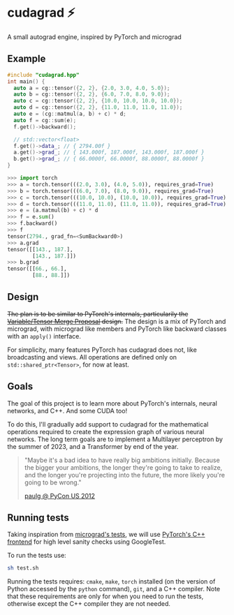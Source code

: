 # cudagrad ⚡️

A small autograd engine, inspired by PyTorch and micrograd

## Example

```cpp
#include "cudagrad.hpp"
int main() {
  auto a = cg::tensor({2, 2}, {2.0, 3.0, 4.0, 5.0});
  auto b = cg::tensor({2, 2}, {6.0, 7.0, 8.0, 9.0});
  auto c = cg::tensor({2, 2}, {10.0, 10.0, 10.0, 10.0});
  auto d = cg::tensor({2, 2}, {11.0, 11.0, 11.0, 11.0});
  auto e = (cg::matmul(a, b) + c) * d;
  auto f = cg::sum(e);
  f.get()->backward();

  // std::vector<float>
  f.get()->data_; // { 2794.00f }
  a.get()->grad_; // { 143.000f, 187.000f, 143.000f, 187.000f }
  b.get()->grad_; // { 66.0000f, 66.0000f, 88.0000f, 88.0000f }
}
```

```py
>>> import torch
>>> a = torch.tensor(((2.0, 3.0), (4.0, 5.0)), requires_grad=True)
>>> b = torch.tensor(((6.0, 7.0), (8.0, 9.0)), requires_grad=True)
>>> c = torch.tensor(((10.0, 10.0), (10.0, 10.0)), requires_grad=True)
>>> d = torch.tensor(((11.0, 11.0), (11.0, 11.0)), requires_grad=True)
>>> e = (a.matmul(b) + c) * d
>>> f = e.sum()
>>> f.backward()
>>> f
tensor(2794., grad_fn=<SumBackward0>)
>>> a.grad
tensor([[143., 187.],
        [143., 187.]])
>>> b.grad
tensor([[66., 66.],
        [88., 88.]])
```

## Design

~~The plan is to be similar to PyTorch's internals, particularily the [Variable/Tensor Merge Proposal](https://github.com/pytorch/pytorch/issues/13638) design.~~ The design is a mix of PyTorch and micrograd, with micrograd like members and PyTorch like backward classes with an `apply()` interface.

For simplicity, many features PyTorch has cudagrad does not, like broadcasting and views. All operations are defined only on `std::shared_ptr<Tensor>`, for now at least.

## Goals

The goal of this project is to learn more about PyTorch's internals, neural networks, and C++. And some CUDA too!

To do this, I'll gradually add support to cudagrad for the mathematical operations required to create the expression graph of various neural networks. The long term goals are to implement a Multilayer perceptron by the summer of 2023, and a Transformer by end of the year.

> "Maybe it's a bad idea to have really big ambitions initially. Because the bigger your ambitions, the longer they're going to take to realize, and the longer you're projecting into the future, the more likely you're going to be wrong."
>
> [paulg @ PyCon US 2012](https://youtu.be/R9ITLdmfdLI?t=1927)

## Running tests

Taking inspiration from [micrograd's tests](https://github.com/karpathy/micrograd/blob/master/test/test_engine.py), we will use [PyTorch's C++ frontend](https://pytorch.org/cppdocs/frontend.html) for high level sanity checks using GoogleTest.

To run the tests use:

```sh
sh test.sh
```

Running the tests requires: `cmake`, `make`, `torch` installed (on the version of Python accessed by the `python` command), `git`, and a C++ compiler. Note that these requirements are only for when you need to run the tests, otherwise except the C++ compiler they are not needed.

